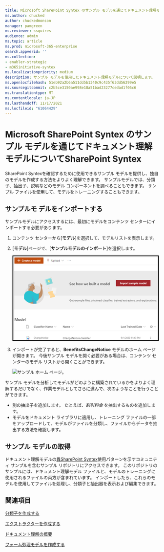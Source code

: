 ```yaml
---
title: Microsoft SharePoint Syntex のサンプル モデルを通じてドキュメント理解モデルについてSharePoint Syntex
ms.author: chucked
author: chuckedmonson
manager: pamgreen
ms.reviewer: ssquires
audience: admin
ms.topic: article
ms.prod: microsoft-365-enterprise
search.appverid: ''
ms.collection:
- enabler-strategic
- m365initiative-syntex
ms.localizationpriority: medium
description: サンプル モデルを使用したドキュメント理解モデルについて説明します。
ms.openlocfilehash: 51eb92a2b6a511dd5b1340c9c435f63dd56299e5
ms.sourcegitcommit: c2b5ce3150ae998e18a51bad23277cedad1f06c6
ms.translationtype: MT
ms.contentlocale: ja-JP
ms.lasthandoff: 11/17/2021
ms.locfileid: "61064429"
---
```

# <a name="learn-about-document-understanding-models-through-the-sample-model-in-microsoft-sharepoint-syntex"></a>Microsoft SharePoint Syntex のサンプル モデルを通じてドキュメント理解モデルについてSharePoint Syntex

SharePoint Syntexを確認するために使用できるサンプル モデルを提供し、独自のモデルを作成する方法をよりよく理解できます。 サンプルモデルでは、分類子、抽出子、説明などのモデル コンポーネントを調べることもできます。 サンプル ファイルを使用して、モデルをトレーニングすることもできます。

## <a name="import-the-sample-model"></a>サンプルモ デルをインポートする

サンプルモデルにアクセスするには、最初にモデルをコンテンツ センターにインポートする必要があります。

1. コンテンツ センターから[**モデル**]を選択して、モデルリストを表示します。</br>
2. [**モデル**]ページで、[**サンプルモデルのインポート**]を選択します。</br>

    ![サンプル モデルのインポート。](../media/content-understanding/import-sample-model.png) </br>

3. インポートが完了すると、**BenefitsChangeNotice** モデルのホーム ページが開きます。 今後サンプル モデルを開く必要がある場合は、コンテンツ センターのモデル リストから開くことができます。 </br>

     ![サンプル ホーム ページ。](../media/content-understanding/sample-home-page.png)</br>

サンプル モデルを分析してモデルがどのように構築されているかをよりよく理解するだけでなく、作業モデルとしてさらに進んで、次のようなことを行うことができます。

- 別の抽出子を追加します。 たとえば、*割引料金* を抽出するものを追加します。
- モデルをドキュメント ライブラリに適用し、トレーニング ファイルの一部をアップロードして、モデルがファイルを分類し、ファイルからデータを抽出する方法を確認します。

## <a name="get-sample-models"></a>サンプル モデルの取得

ドキュメント理解モデルの[異SharePoint Syntex](https://github.com/pnp/syntex-samples)使用パターンを示すコミュニティ サンプルを含むサンプル リポジトリにアクセスできます。 このリポジトリのサンプルには、ドキュメント理解モデル ファイルと、モデルのトレーニングに使用されるファイルの両方が含まれています。 インポートしたら、これらのモデルを使用してファイルを処理し、分類子と抽出器を表示および編集できます。

## <a name="see-also"></a>関連項目
[分類子を作成する](create-a-classifier.md)

[エクストラクターを作成する](create-an-extractor.md)

[ドキュメント理解の概要](document-understanding-overview.md)

[フォーム処理モデルを作成する](create-a-form-processing-model.md)  
